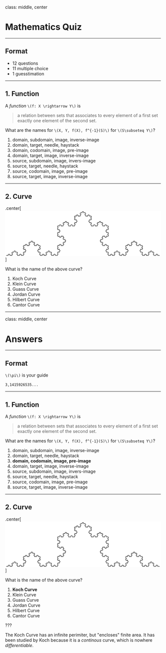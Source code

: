 class: middle, center

# Mathematics Quiz

---

## Format

* 12 questions
* 11 multiple choice
* 1 guesstimation

---

## 1. Function
A *function* `\(f: X \rightarrow Y\)` is

> a relation between sets that associates to every element of a first set exactly one element of the second set.

What are the names for `\(X, Y, f(X), f^{-1}(S)\)` for `\(S\subseteq Y\)`?

1. domain, subdomain, image, inverse-image 
2. domain, target, needle, haystack
3. domain, codomain, image, pre-image
4. domain, target, image, inverse-image
5. source, subdomain, image, invers-image
6. source, target, needle, haystack
7. source, codomain, image, pre-image
8. source, target, image, inverse-image

---

## 2. Curve

.center[![What is the name of this curve?](image/question_02.png)]

What is the name of the above curve?

1. Koch Curve
2. Klein Curve
3. Guass Curve
4. Jordan Curve
5. Hilbert Curve
6. Cantor Curve

---
class: middle, center

# Answers

---

## Format

`\(\pi\)` is your guide

```
3,1415926535...
```

---

## 1. Function
A *function* `\(f: X \rightarrow Y\)` is

> a relation between sets that associates to every element of a first set exactly one element of the second set.

What are the names for `\(X, Y, f(X), f^{-1}(S)\)` for `\(S\subseteq Y\)`?

1. domain, subdomain, image, inverse-image 
2. domain, target, needle, haystack
3. **domain, codomain, image, pre-image**
4. domain, target, image, inverse-image
5. source, subdomain, image, invers-image
6. source, target, needle, haystack
7. source, codomain, image, pre-image
8. source, target, image, inverse-image

---

## 2. Curve

.center[![What is the name of this curve?](image/question_02.png)]

What is the name of the above curve?

1. **Koch Curve**
2. Klein Curve
3. Guass Curve
4. Jordan Curve
5. Hilbert Curve
6. Cantor Curve

???

The Koch Curve has an infinite perimiter, but "encloses" finite area. It has been studied by Koch because it is a *continous* curve, which is nowhere *differentiable*.